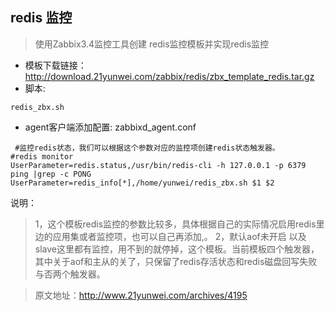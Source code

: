 ## redis 监控
> 使用Zabbix3.4监控工具创建 redis监控模板并实现redis监控

- 模板下载链接：
http://download.21yunwei.com/zabbix/redis/zbx_template_redis.tar.gz
- 脚本:
```
redis_zbx.sh
```
- agent客户端添加配置:
zabbixd_agent.conf
```
 #监控redis状态，我们可以根据这个参数对应的监控项创建redis状态触发器。
#redis monitor
UserParameter=redis.status,/usr/bin/redis-cli -h 127.0.0.1 -p 6379 ping |grep -c PONG 
UserParameter=redis_info[*],/home/yunwei/redis_zbx.sh $1 $2 
```
说明：
> 1，这个模板redis监控的参数比较多，具体根据自己的实际情况启用redis里边的应用集或者监控项，也可以自己再添加,。
> 2，默认aof未开启 以及slave这里都有监控，用不到的就停掉，这个模板。当前模板四个触发器，其中关于aof和主从的关了，只保留了redis存活状态和redis磁盘回写失败与否两个触发器。

> 原文地址：http://www.21yunwei.com/archives/4195
